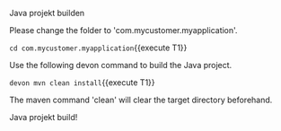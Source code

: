Java projekt builden


Please change the folder to &#39;com.mycustomer.myapplication&#39;.

`cd com.mycustomer.myapplication`{{execute T1}}
 
Use the following devon command to build the Java project.

`devon mvn clean install`{{execute T1}}

The maven command 'clean' will clear the target directory beforehand. 



Java projekt build!
